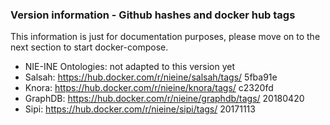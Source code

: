 ### Version information - Github hashes and docker hub tags
This information is just for documentation purposes, please move on to the next section to start docker-compose.
 - NIE-INE Ontologies: not adapted to this version yet
 - Salsah: https://hub.docker.com/r/nieine/salsah/tags/ 5fba91e
 - Knora: https://hub.docker.com/r/nieine/knora/tags/ c2320fd
 - GraphDB: https://hub.docker.com/r/nieine/graphdb/tags/ 20180420
 - Sipi: https://hub.docker.com/r/nieine/sipi/tags/ 20171113
